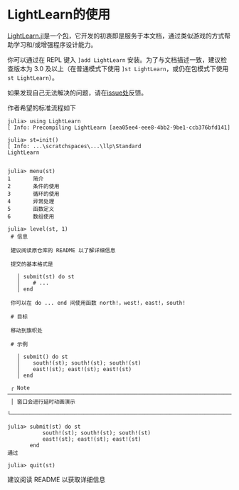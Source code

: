 # LightLearn的使用
[LightLearn.jl](https://github.com/Rratic/LightLearn.jl)是一个[包](../blog/packages/introduction.md)，它开发的初衷即是服务于本文档，通过类似游戏的方式帮助学习和/或增强程序设计能力。

你可以通过在 REPL 键入 `]add LightLearn` 安装。为了与文档描述一致，建议检查版本为 3.0 及以上（在普通模式下使用 `]st LightLearn`，或仍在包模式下使用 `st LightLearn`）。

如果发现自己无法解决的问题，请在[issue处](https://github.com/Rratic/LightLearn.jl/issues)反馈。

作者希望的标准流程如下
```julia-repl
julia> using LightLearn
[ Info: Precompiling LightLearn [aea05ee4-eee8-4bb2-9be1-ccb376bfd141]

julia> st=init()
[ Info: ...\scratchspaces\...\llp\Standard
LightLearn


julia> menu(st)
1       简介
2       条件的使用
3       循环的使用
4       异常处理
5       函数定义
6       数组使用

julia> level(st, 1)
 # 信息

 建议阅读原仓库的 README 以了解详细信息

 提交的基本格式是

   │ submit(st) do st
   │    # ...
   │ end

 你可以在 do ... end 间使用函数 north!，west!，east!，south!

 # 目标

 移动到旗帜处

 # 示例

   │ submit() do st
   │    south!(st); south!(st); south!(st)
   │    east!(st); east!(st); east!(st)
   │ end

 ┌ Note ───────────────────────────────────────────────────────────────────────
 │ 窗口会进行延时动画演示
 └─────────────────────────────────────────────────────────────────────────────

julia> submit(st) do st
           south!(st); south!(st); south!(st)
           east!(st); east!(st); east!(st)
       end
通过

julia> quit(st)
```

建议阅读 README 以获取详细信息
